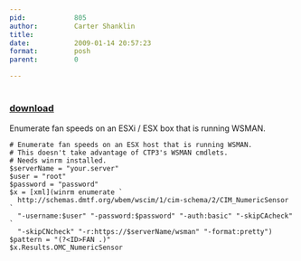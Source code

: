 ```yaml
---
pid:            805
author:         Carter Shanklin
title:          
date:           2009-01-14 20:57:23
format:         posh
parent:         0

---
```


# 

### [download](//scripts/805.ps1)

Enumerate fan speeds on an ESXi / ESX box that is running WSMAN.

```posh
# Enumerate fan speeds on an ESX host that is running WSMAN.
# This doesn't take advantage of CTP3's WSMAN cmdlets.
# Needs winrm installed.
$serverName = "your.server"
$user = "root"
$password = "password"
$x = [xml](winrm enumerate `
  http://schemas.dmtf.org/wbem/wscim/1/cim-schema/2/CIM_NumericSensor `
  "-username:$user" "-password:$password" "-auth:basic" "-skipCAcheck" `
  "-skipCNcheck" "-r:https://$serverName/wsman" "-format:pretty")
$pattern = "(?<ID>FAN .)"
$x.Results.OMC_NumericSensor
```
